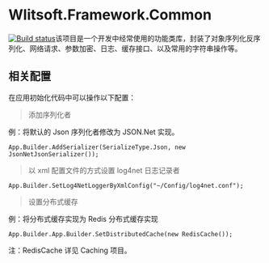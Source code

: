 # Wlitsoft.Framework.Common
[![Build status](https://ci.appveyor.com/api/projects/status/a8op6vx5r19uatve?svg=true)](https://ci.appveyor.com/project/Wlitsoft/common-nr225)
​该项目是一个开发中经常使用的功能类库，封装了对象序列化反序列化、网络请求、参数加密、日志、缓存接口、以及常用的字符串操作等。

## 相关配置

在应用初始化代码中可以操作以下配置：

> 添加序列化者

例：将默认的 Json 序列化者修改为 JSON.Net 实现。

`App.Builder.AddSerializer(SerializeType.Json, new JsonNetJsonSerializer());`



> 以 xml 配置文件的方式设置 log4net 日志记录者

`App.Builder.SetLog4NetLoggerByXmlConfig("~/Config/log4net.conf");`



> 设置分布式缓存

例：将分布式缓存实现为 Redis 分布式缓存实现

`App.Builder.App.Builder.SetDistributedCache(new RedisCache());`

注：RedisCache 详见 Caching 项目。



